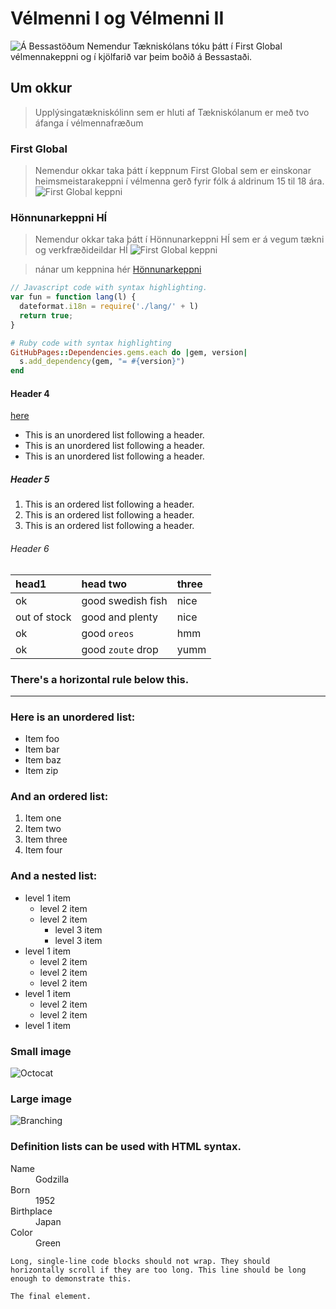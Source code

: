 # Vélmenni I og Vélmenni II
![Á Bessastöðum](https://eirben.github.io/bessasta%C3%B0ir-t%C3%A6knisk%C3%B3linn.jpg)
Nemendur Tækniskólans tóku þátt í First Global vélmennakeppni og í kjölfarið var þeim boðið á Bessastaði.

## Um okkur

> Upplýsingatækniskólinn sem er hluti af Tækniskólanum er með tvo áfanga í vélmennafræðum
### First Global
> Nemendur okkar taka þátt í keppnum First Global sem er einskonar heimsmeistarakeppni í vélmenna gerð fyrir fólk á aldrinum 15 til 18 ára.
![First Global keppni](https://eirben.github.io/firstglobal.jpg)

### Hönnunarkeppni HÍ
> Nemendur okkar taka þátt í Hönnunarkeppni HÍ sem er á vegum tækni og verkfræðideildar HÍ
![First Global keppni](https://eirben.github.io/honnunarkeppni_hi.jpg)

> nánar um keppnina hér
> [Hönnunarkeppni](https://www.facebook.com/HonnunarkeppniHI/)
```js
// Javascript code with syntax highlighting.
var fun = function lang(l) {
  dateformat.i18n = require('./lang/' + l)
  return true;
}
```

```ruby
# Ruby code with syntax highlighting
GitHubPages::Dependencies.gems.each do |gem, version|
  s.add_dependency(gem, "= #{version}")
end
```

#### Header 4
[here](another-page.md)
*   This is an unordered list following a header.
*   This is an unordered list following a header.
*   This is an unordered list following a header.

##### Header 5

1.  This is an ordered list following a header.
2.  This is an ordered list following a header.
3.  This is an ordered list following a header.

###### Header 6

| head1        | head two          | three |
|:-------------|:------------------|:------|
| ok           | good swedish fish | nice  |
| out of stock | good and plenty   | nice  |
| ok           | good `oreos`      | hmm   |
| ok           | good `zoute` drop | yumm  |

### There's a horizontal rule below this.

* * *

### Here is an unordered list:

*   Item foo
*   Item bar
*   Item baz
*   Item zip

### And an ordered list:

1.  Item one
1.  Item two
1.  Item three
1.  Item four

### And a nested list:

- level 1 item
  - level 2 item
  - level 2 item
    - level 3 item
    - level 3 item
- level 1 item
  - level 2 item
  - level 2 item
  - level 2 item
- level 1 item
  - level 2 item
  - level 2 item
- level 1 item

### Small image

![Octocat](https://assets-cdn.github.com/images/icons/emoji/octocat.png)

### Large image

![Branching](https://guides.github.com/activities/hello-world/branching.png)


### Definition lists can be used with HTML syntax.

<dl>
<dt>Name</dt>
<dd>Godzilla</dd>
<dt>Born</dt>
<dd>1952</dd>
<dt>Birthplace</dt>
<dd>Japan</dd>
<dt>Color</dt>
<dd>Green</dd>
</dl>

```
Long, single-line code blocks should not wrap. They should horizontally scroll if they are too long. This line should be long enough to demonstrate this.
```

```
The final element.
```
